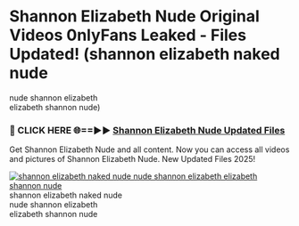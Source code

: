 # Shannon Elizabeth Nude Original Videos 0nlyFans Leaked - Files Updated! (shannon elizabeth naked nude<br>
nude shannon elizabeth<br>
elizabeth shannon nude)

<h3>🔴 CLICK HERE 🌐==►► <a href="https://tinyurl.com/2p9ay9w9" rel="nofollow">Shannon Elizabeth Nude Updated Files</a></h3>

Get Shannon Elizabeth Nude and all content. Now you can access all videos and pictures of Shannon Elizabeth Nude. New Updated Files 2025!

[![shannon elizabeth naked nude<br>
nude shannon elizabeth<br>
elizabeth shannon nude](https://i.imgur.com/KQgVmj3.gif)](https://tinyurl.com/2p9ay9w9)
shannon elizabeth naked nude<br>
nude shannon elizabeth<br>
elizabeth shannon nude